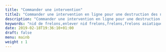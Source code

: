 ```yaml
---
title: "Commander une intervention"
title2: "Commander une intervention en ligne pour une destruction des nids de frelons asiatiques ou de guêpes"
description: "Commander une intervention en ligne pour une destruction des nids 7j/7 - 7h/22h par un Technicien certifié."
keywords: "nid de frelons,enlever nid frelons,frelons,frelons asiatiques,frelons européens,guêpes,traitement nids de frelons,CERTIBIOCIDE,CERTIPHYTO,alpes-maritimes,var,monaco."
date: 2019-02-18T19:36:10+01:00
draft: false
menu: mainb
weight : 1
---
```

